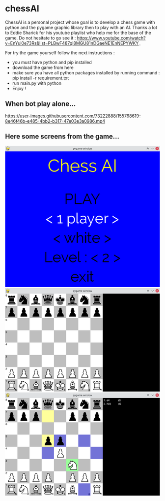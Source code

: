# chessAI

ChessAI is a personal project whose goal is to develop a chess game with python and the pygame graphic library then to play with an AI.
Thanks a lot to Eddie Sharick for his youtube playlist who help me for the base of the game. Do not hesitate to go see it : https://www.youtube.com/watch?v=EnYui0e73Rs&list=PLBwF487qi8MGU81nDGaeNE1EnNEPYWKY_


For try the game yourself follow the next instructions :
- you must have python and pip installed
- download the game from here
- make sure you have all python packages installed by running command : pip install -r requirement.txt
- run main.py with python
- Enjoy !

## When bot play alone...

https://user-images.githubusercontent.com/73222888/155768619-8e46f46b-e485-4bb2-b317-47e03e3a0986.mp4


## Here some screens from the game...

![menu](https://github.com/tom1731/chessAI/blob/main/images/menu.png)
![game](https://github.com/tom1731/chessAI/blob/main/images/start-game.png)
![game](https://github.com/tom1731/chessAI/blob/main/images/in-game.png)

